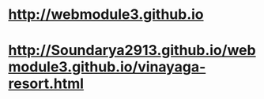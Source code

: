 # http://webmodule3.github.io
# http://Soundarya2913.github.io/webmodule3.github.io/vinayaga-resort.html
